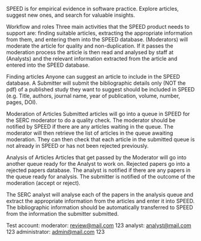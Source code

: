 SPEED is for empirical evidence in software practice.
Explore articles, suggest new ones, and search for valuable insights.

Workflow and roles
Three main activities that the SPEED product needs to support are: finding suitable articles, extracting the appropriate information from them, and entering them into the SPEED database. 
(Moderators) will moderate the article for quality and non-duplication. If it passes the moderation process the article is then read and analysed by staff at (Analysts) and the relevant information extracted from the article and entered into the SPEED database.

Finding articles
Anyone can suggest an article to include in the SPEED database. A Submitter will submit the bibliographic details only (NOT the pdf) of a published study they want to suggest should be included in SPEED (e.g. Title, authors, journal name, year of publication, volume, number, pages, DOI).

Moderation of Articles
Submitted articles will go into a queue in SPEED for the SERC moderator to do a quality check. The moderator should be notified by SPEED if there are any articles waiting in the queue. The moderator will then retrieve the list of articles in the queue awaiting moderation. They can then check that each article in the submitted queue is not already in SPEED or has not been rejected previously. 

Analysis of Articles
Articles that get passed by the Moderator will go into another queue ready for the Analyst to work on. Rejected papers go into a rejected papers database. The analyst is notified if there are any papers in the queue ready for analysis. The submitter is notified of the outcome of the moderation (accept or reject).

The SERC analyst will analyse each of the papers in the analysis queue and extract the appropriate information from the articles and enter it into SPEED. The bibliographic information should be automatically transferred to SPEED from the information the submitter submitted.


Test account:
moderator: review@mail.com 123
analyst: analyst@mail.com 123
administrator: admin@mail.com 123
